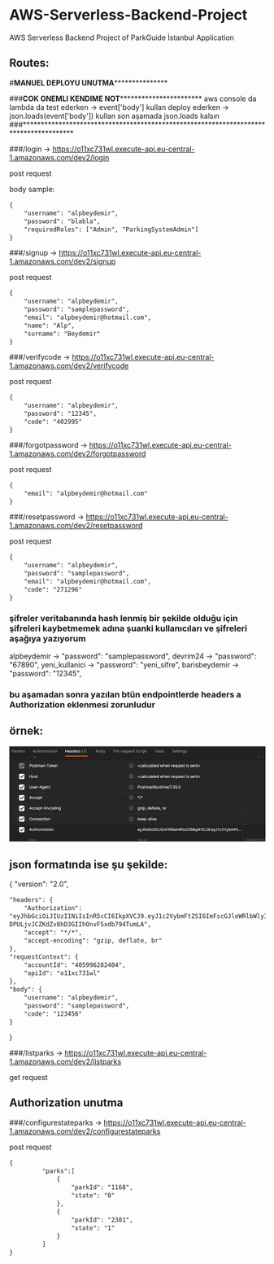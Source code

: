 # AWS-Serverless-Backend-Project
AWS Serverless Backend Project of ParkGuide İstanbul Application

## Routes: 

#**************************************************************MANUEL DEPLOYU UNUTMA*****************************************************************************

###******************************************************COK ONEMLI KENDIME NOT*****************************************************************************
aws console da lambda da test ederken -> event['body'] kullan
deploy ederken ->  json.loads(event['body'])  kullan
son aşamada json.loads kalsın
###**************************************************************************************

###/login   ->   https://o11xc731wl.execute-api.eu-central-1.amazonaws.com/dev2/login  


post request


body sample:

```
{
    "username": "alpbeydemir",
    "password": "blabla",
    "requiredRoles": ["Admin", "ParkingSystemAdmin"] 
}
```

###/signup   ->   https://o11xc731wl.execute-api.eu-central-1.amazonaws.com/dev2/signup  


post request


```
{
    "username": "alpbeydemir",
    "password": "samplepassword",
    "email": "alpbeydemir@hotmail.com",
    "name": "Alp",
    "surname": "Beydemir"
}
```


###/verifycode   ->   https://o11xc731wl.execute-api.eu-central-1.amazonaws.com/dev2/verifycode


post request


```
{
    "username": "alpbeydemir",
    "password": "12345",
    "code": "402995"
}
```

###/forgotpassword   ->   https://o11xc731wl.execute-api.eu-central-1.amazonaws.com/dev2/forgotpassword


post request


```
{
    "email": "alpbeydemir@hotmail.com"
}
```

###/resetpassword  ->   https://o11xc731wl.execute-api.eu-central-1.amazonaws.com/dev2/resetpassword


post request


```
{
    "username": "alpbeydemir",
    "password": "samplepassword",
    "email": "alpbeydemir@hotmail.com",
    "code": "271296"
}
```


### şifreler veritabanında hash lenmiş bir şekilde olduğu için şifreleri kaybetmemek adına şuanki kullanıcıları ve şifreleri aşağıya yazıyorum

alpbeydemir -> "password": "samplepassword",
devrim24 -> "password": "67890",
yeni_kullanici -> "password": "yeni_sifre",
barisbeydemir -> "password": "12345",


### bu aşamadan sonra yazılan btün endpointlerde headers a Authorization eklenmesi zorunludur

## örnek:

![Alt text](image.png)

## json formatında ise şu şekilde:

{
    "version": "2.0",

    "headers": {
        "Authorization": "eyJhbGciOiJIUzI1NiIsInR5cCI6IkpXVCJ9.eyJ1c2VybmFtZSI6ImFscGJleWRlbWlyIiwicm9sZXMiOlsiU3RhbmRhcnRVc2VyIiwiQWRtaW4iXSwiZXhwIjoxNzAyNDI4MTIzfQ.B7f7J-DPULjvJCZKdZv8hD3GIIhOnvF5xdb794TumLA",
        "accept": "*/*",
        "accept-encoding": "gzip, deflate, br"
    },
    "requestContext": {
        "accountId": "405996282404",
        "apiId": "o11xc731wl"
    },
    "body": {
        "username": "alpbeydemir",
        "password": "samplepassword",
        "code": "123456"
    }
        
}


###/listparks  ->   https://o11xc731wl.execute-api.eu-central-1.amazonaws.com/dev2/listparks

get request

## Authorization unutma

###/configurestateparks  ->   https://o11xc731wl.execute-api.eu-central-1.amazonaws.com/dev2/configurestateparks

post request



```
{
         "parks":[
             {
                 "parkId": "1168",
                 "state": "0"
             },
             {
                 "parkId": "2381",
                 "state": "1"
             }
         ]
}
```